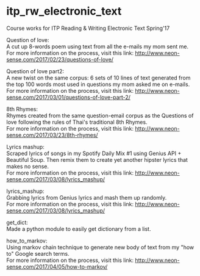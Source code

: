 # itp_rw_electronic_text
Course works for ITP Reading &amp; Writing Electronic Text Spring'17

Question of love: <br>
A cut up 8-words poem using text from all the e-mails my mom sent me. <br>
For more information on the process, visit this link: http://www.neon-sense.com/2017/02/23/questions-of-love/ <br>

Question of love part2: <br>
A new twist on the same corpus: 6 sets of 10 lines of text generated from the top 100 words most used in questions my mom asked me on e-mails. <br>
For more information on the process, visit this link: http://www.neon-sense.com/2017/03/01/questions-of-love-part-2/ <br>

8th Rhymes: <br>
Rhymes created from the same question-email corpus as the Questions of love following the rules of Thai's traditional 8th Rhymes.<br>
For more information on the process, visit this link: http://www.neon-sense.com/2017/03/23/8th-rhymes/ <br>

Lyrics mashup: <br>
Scraped lyrics of songs in my Spotify Daily Mix #1 using Genius API + Beautiful Soup. Then remix them to create yet another hipster lyrics that makes no sense.<br>
For more information on the process, visit this link: http://www.neon-sense.com/2017/03/08/lyrics_mashup/ <br>

lyrics_mashup: <br>
Grabbing lyrics from Genius lyrics and mash them up randomly. <br>
For more information on the process, visit this link: http://www.neon-sense.com/2017/03/08/lyrics_mashup/ <br>

get_dict: <br>
Made a python module to easily get dictionary from a list. <br>

how_to_markov: <br>
Using markov chain technique to generate new body of text from my "how to" Google search terms.<br>
For more information on the process, visit this link: http://www.neon-sense.com/2017/04/05/how-to-markov/ <br>
